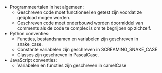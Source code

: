 - Programmeertalen in het algemeen:
    - Geschreven code moet functioneel en getest zijn voordat ze geüpload mogen worden.
    - Geschreven code moet onderbouwd worden doormiddel van comments als de code te complex is om te begrijpen op zichzelf.
- Python conventies:
    - Functies, bestandsnamen en variabelen zijn geschreven in snake_case.
    - Constante variabelen zijn geschreven in SCREAMING_SNAKE_CASE
    - Classes zijn geschreven in PascalCase.
- JavaScript conventies:
    - Variabelen en functies zijn geschreven in camelCase